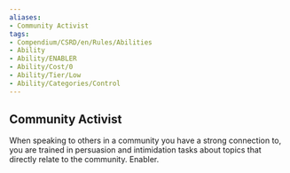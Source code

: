 ```yaml
---
aliases:
- Community Activist
tags:
- Compendium/CSRD/en/Rules/Abilities
- Ability
- Ability/ENABLER
- Ability/Cost/0
- Ability/Tier/Low
- Ability/Categories/Control
---
```


  
## Community Activist  
When speaking to others in a community you have a strong connection to, you are trained in persuasion and intimidation tasks about topics that directly relate to the community. Enabler.